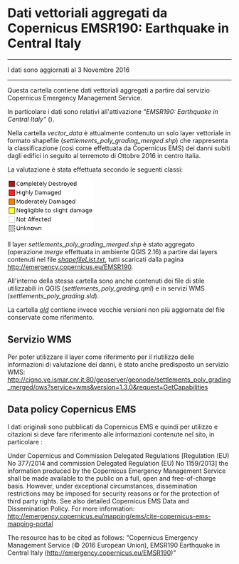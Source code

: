 # Dati vettoriali aggregati da Copernicus EMSR190: Earthquake in Central Italy

-----

I dati sono aggiornati al 3 Novembre 2016

-----

Questa cartella contiene dati vettoriali aggregati a partire dal servizio Copernicus Emergency Management Service.

In particolare i dati sono relativi all'attivazione _"EMSR190: Earthquake in Central Italy"_ ().

Nella cartella *vector_data* è attualmente contenuto un solo layer vettoriale in formato shapefile (*settlements_poly_grading_merged.shp*) che rappresenta la classificazione (così come effettuata da Copernicus EMS) dei danni subiti dagli edifici in seguito al terremoto di Ottobre 2016 in centro Italia.

La valutazione è stata effettuata secondo le seguenti classi:

![Legenda settlements_poly_grading](./vector_data/settlements_poly_grading_legend.png)

Il layer *settlements_poly_grading_merged.shp* è stato aggregato (operazione *merge* effettuata in ambiente QGIS 2.16) a partire dai layers contenuti nel file [*shapefileList.txt*](./vector_data/shapefile.txt), tutti scaricati dalla pagina http://emergency.copernicus.eu/EMSR190.

All'interno della stessa cartella sono anche contenuti dei file di stile utilizzabili in QGIS (*settlements_poly_grading.qml*) e in servizi WMS (*settlements_poly_grading.sld*).

La cartella [*old*](./vector_data/old/) contiene invece vecchie versioni non più aggiornate del file conservate come riferimento.

## Servizio WMS

Per poter utilizzare il layer come riferimento per il riutilizzo delle informazioni di valutazione dei danni, è stato anche predisposto un servizio WMS:
http://cigno.ve.ismar.cnr.it:80/geoserver/geonode/settlements_poly_grading_merged/ows?service=wms&version=1.3.0&request=GetCapabilities

## Data policy Copernicus EMS

I dati originali sono pubblicati da Copernicus EMS e quindi per utilizzo e citazioni si deve fare riferimento alle informazioni contenute nel sito, in particolare :

Under Copernicus and Commission Delegated Regulations [Regulation (EU) No 377/2014 and commission Delegated Regulation (EU) No 1159/2013] the information produced by the Copernicus Emergency Management Service shall be made available to the public on a full, open and free-of-charge basis. However, under exceptional circumstances, dissemination restrictions may be imposed for security reasons or for the protection of third party rights. See also detailed Copernicus EMS Data and Dissemination Policy. For more information: http://emergency.copernicus.eu/mapping/ems/cite-copernicus-ems-mapping-portal

The resource has to be cited as follows: "Copernicus Emergency Management Service (© 2016 European Union), EMSR190 Earthquake in Central Italy (http://emergency.copernicus.eu/EMSR190)"
